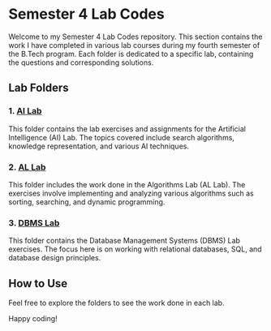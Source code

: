 # Semester 4 Lab Codes

Welcome to my Semester 4 Lab Codes repository. This section contains the work I have completed in various lab courses during my fourth semester of the B.Tech program. Each folder is dedicated to a specific lab, containing the questions and corresponding solutions.

## Lab Folders

### 1. [AI Lab](./ai%20lab)
This folder contains the lab exercises and assignments for the Artificial Intelligence (AI) Lab. The topics covered include search algorithms, knowledge representation, and various AI techniques.

### 2. [AL Lab](./al%20lab)
This folder includes the work done in the Algorithms Lab (AL Lab). The exercises involve implementing and analyzing various algorithms such as sorting, searching, and dynamic programming.

### 3. [DBMS Lab](./dbms%20lab)
This folder contains the Database Management Systems (DBMS) Lab exercises. The focus here is on working with relational databases, SQL, and database design principles.

## How to Use

Feel free to explore the folders to see the work done in each lab.


Happy coding!
